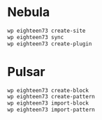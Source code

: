 # Nebula

```sh
wp eighteen73 create-site
wp eighteen73 sync
wp eighteen73 create-plugin
```

# Pulsar

```sh
wp eighteen73 create-block
wp eighteen73 create-pattern
wp eighteen73 import-block
wp eighteen73 import-pattern
```
